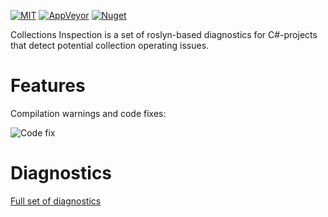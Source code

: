 [![MIT](https://img.shields.io/github/license/Backs/CollectionsInspection)](LICENSE) [![AppVeyor](https://img.shields.io/appveyor/build/Backs/collectionsinspection)](https://ci.appveyor.com/project/Backs/collectionsinspection) [![Nuget](https://img.shields.io/nuget/v/CollectionsDiagnostic)](https://www.nuget.org/packages/CollectionsDiagnostic/)

Collections Inspection is a set of roslyn-based diagnostics for C#-projects that detect potential collection operating issues.

# Features

Compilation warnings and code fixes:

![Code fix](https://blog.rogatnev.net/img/collections/string-example-1.gif)


# Diagnostics

[Full set of diagnostics](Documentation/Diagnostics.md)
